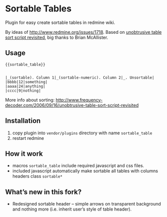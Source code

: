 Sortable Tables
===============

Plugin for easy create sortable tables in redmine wiki.

By ideas of http://www.redmine.org/issues/1718. Based on [unobtrusive table sort script revisited](http://www.frequency-decoder.com/2006/09/16/unobtrusive-table-sort-script-revisited), big thanks to Brian McAllister.


Usage
-----

    {{sortable_table}}


    |_(sortable). Column 1|_(sortable-numeric). Column 2|_. Unsortable|
    |bbbb|12|something|
    |aaaa|24|anything|
    |cccc|9|nothing|

More info about sorting:
  http://www.frequency-decoder.com/2006/09/16/unobtrusive-table-sort-script-revisited



Installation
------------

1. copy plugin into `vendor/plugins` directory with name `sortable_table`
2. restart redmine



How it work
-----------

* macros `sortable_table` include required javascript and css files.
* included javascript automatically make sortable all tables with columns headers class `sortable*`


What’s new in this fork?
------------------------

* Redesigned sortable header – simple arrows on transparent background and nothing more (i.e. inherit user’s style of table header).
